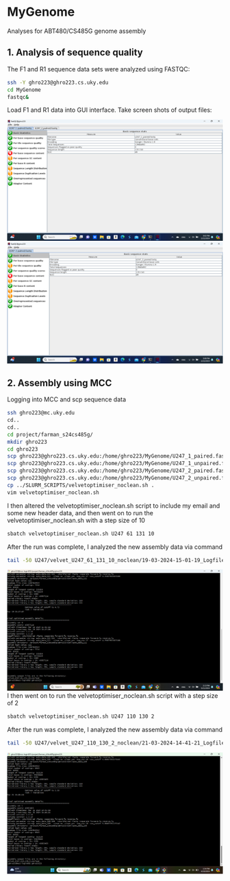 # MyGenome
Analyses for ABT480/CS485G genome assembly

## 1. Analysis of sequence quality
The F1 and R1 sequence data sets were analyzed using FASTQC:
```bash
ssh -Y ghro223@ghro223.cs.uky.edu
cd MyGenome
fastqc&
```
Load F1 and R1 data into GUI interface.
Take screen shots of output files: 

![Screenshot(111).png](data/U247_1_paired.png)
![Screenshot(111).png](data/U247_2_paired.png)

## 2. Assembly using MCC
Logging into MCC and scp sequence data
```bash
ssh ghro223@mc.uky.edu
cd..
cd..
cd project/farman_s24cs485g/
mkdir ghro223
cd ghro223
scp ghro223@ghro223.cs.uky.edu:/home/ghro223/MyGenome/U247_1_paired.fastq .
scp ghro223@ghro223.cs.uky.edu:/home/ghro223/MyGenome/U247_1_unpaired.fastq .
scp ghro223@ghro223.cs.uky.edu:/home/ghro223/MyGenome/U247_2_paired.fastq .
scp ghro223@ghro223.cs.uky.edu:/home/ghro223/MyGenome/U247_2_unpaired.fastq .
cp ../SLURM_SCRIPTS/velvetoptimiser_noclean.sh .
vim velvetoptimiser_noclean.sh
```
I then altered the velvetoptimiser_noclean.sh script to include my email and some new header data, and then went on to run the velvetoptimiser_noclean.sh with a step size of 10
```bash
sbatch velvetoptimiser_noclean.sh U247 61 131 10
```
After the run was complete, I analyzed the new assembly data via command
```bash
tail -50 U247/velvet_U247_61_131_10_noclean/19-03-2024-15-01-19_Logfile.txt
``` 
![Screenshot(121).png](data/Screenshot(121).png) 
I then went on to run the velvetoptimiser_noclean.sh script with a step size of 2
```bash
sbatch velvetoptimiser_noclean.sh U247 110 130 2
```
After the run was complete, I analyzed the new assembly data via command
```bash
tail -50 U247/velvet_U247_110_130_2_noclean/21-03-2024-14-41-21_Logfile.txt
```
![Screenshot(127).png](data/Screenshot(127).png)
